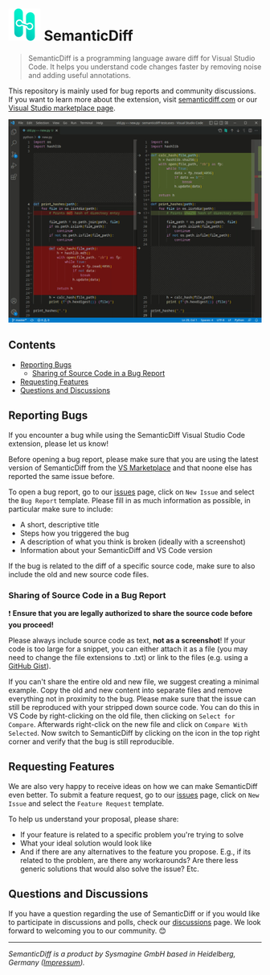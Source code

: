 # ![SemanticDiff](images/logo.svg) SemanticDiff

> SemanticDiff is a programming language aware diff for Visual Studio Code. It helps you understand code changes faster by removing noise and adding useful annotations.

This repository is mainly used for bug reports and community discussions. If you want to learn more about the extension, visit [semanticdiff.com](https://semanticdiff.com) or our [Visual Studio marketplace page](https://marketplace.visualstudio.com/items?itemName=semanticdiff.semanticdiff).

![Usage of SemanticDiff](images/usage.gif)

## Contents

* [Reporting Bugs](#reporting-bugs)
  - [Sharing of Source Code in a Bug Report](#sharing-of-source-code-in-a-bug-report)
* [Requesting Features](#requesting-features)
* [Questions and Discussions](#questions-and-discussions)

## Reporting Bugs

If you encounter a bug while using the SemanticDiff Visual Studio Code extension, please let us know!

Before opening a bug report, please make sure that you are using the latest version of SemanticDiff from the [VS Marketplace](https://marketplace.visualstudio.com/items?itemName=semanticdiff.semanticdiff) and that noone else has reported the same issue before.

To open a bug report, go to our [issues](https://github.com/Sysmagine/SemanticDiff/issues) page, click on `New Issue` and select the `Bug Report` template. Please fill in as much information as possible, in particular make sure to include:

* A short, descriptive title
* Steps how you triggered the bug
* A description of what you think is broken (ideally with a screenshot)
* Information about your SemanticDiff and VS Code version

If the bug is related to the diff of a specific source code, make sure to also include the old and new source code files.

### Sharing of Source Code in a Bug Report

❗️ **Ensure that you are legally authorized to share the source code before you proceed!**

Please always include source code as text, **not as a screenshot**! If your code is too large for a snippet, you can either attach it as a file (you may need to change the file extensions to .txt) or link to the files (e.g. using a [GitHub Gist](https://gist.github.com/)).

If you can't share the entire old and new file, we suggest creating a minimal example. Copy the old and new content into separate files and remove everything not in proximity to the bug. Please make sure that the issue can still be reproduced with your stripped down source code. You can do this in VS Code by right-clicking on the old file, then clicking on `Select for Compare`. Afterwards right-click on the new file and click on `Compare With Selected`. Now switch to SemanticDiff by clicking on the icon in the top right corner and verify that the bug is still reproducible.

## Requesting Features

We are also very happy to receive ideas on how we can make SemanticDiff even better. To submit a feature request, go to our [issues](https://github.com/Sysmagine/SemanticDiff/issues) page, click on `New Issue` and select the `Feature Request` template.

To help us understand your proposal, please share:

* If your feature is related to a specific problem you're trying to solve
* What your ideal solution would look like
* And if there are any alternatives to the feature you propose. E.g., if its related to the problem, are there any workarounds? Are there less generic solutions that would also solve the issue? Etc.

## Questions and Discussions

If you have a question regarding the use of SemanticDiff or if you would like to participate in discussions and polls, check our [discussions](https://github.com/Sysmagine/SemanticDiff/discussions) page. We look forward to welcoming you to our community. 😊️


---
*SemanticDiff is a product by Sysmagine GmbH based in Heidelberg, Germany ([Impressum](https://semanticdiff.com/impressum/)).*
